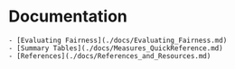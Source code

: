 # Documentation
    - [Evaluating Fairness](./docs/Evaluating_Fairness.md)
    - [Summary Tables](./docs/Measures_QuickReference.md)
    - [References](./docs/References_and_Resources.md)
